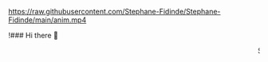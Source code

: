 https://raw.githubusercontent.com/Stephane-Fidinde/Stephane-Fidinde/main/anim.mp4

!### Hi there 👋

<!--
**Stephane-Fidinde/Stephane-Fidinde** is a ✨ _special_ ✨ repository because its `README.md` (this file) appears on your GitHub profile.

Here are some ideas to get you started:

- 🔭 I’m currently working on ...
- 🌱 I’m currently learning ...
- 👯 I’m looking to collaborate on ...
- 🤔 I’m looking for help with ...
- 💬 Ask me about ...
- 📫 How to reach me: ...
- 😄 Pronouns: ...
- ⚡ Fun fact: ...
-->
<marquee behavior="scroll" direction="left">S t e p h a n e F i d i n d e</marquee>
